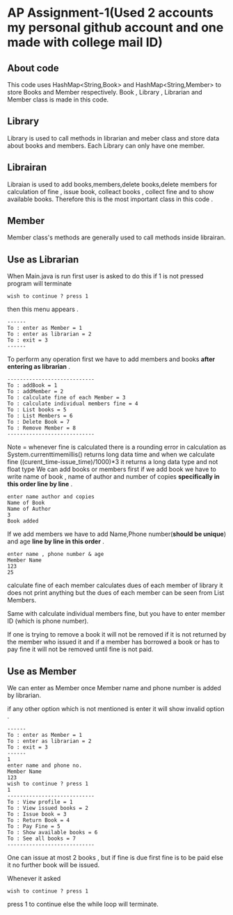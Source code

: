 # AP Assignment-1(Used 2 accounts my personal github account and one made with college mail ID)
## About code
This code uses HashMap<String,Book> and HashMap<String,Member> to store Books and Member respectively.
Book , Library , Librarian and Member class is made in this code.
## Library 
Library is used to call methods in librarian and meber class and store data about books and members.
Each Library can only have one member.
## Librairan
Libraian is used to add books,members,delete books,delete members for calculation of fine , issue book, colleact books , collect fine and to show available books.
Therefore this is the most important class in this code .
## Member
Member class's methods are generally used to call methods inside librairan.
## Use as Librarian
When Main.java is run
first user is asked to do this if 1 is not pressed
program will terminate
```
wish to continue ? press 1
```
then this menu appears .
```
------
To : enter as Member = 1
To : enter as librarian = 2
To : exit = 3
------
```
To perform any operation first we have to add 
members and books **after entering as librarian** .
```
----------------------------
To : addBook = 1
To : addMember = 2
To : calculate fine of each Member = 3
To : calculate individual members fine = 4
To : List books = 5
To : List Members = 6
To : Delete Book = 7
To : Remove Member = 8
----------------------------
```
Note = whenever fine is calculated there is a rounding error in calculation as System.currenttimemillis() returns long data time
and when we calculate fine ((curent_time-issue_time)/1000)*3 it returns a long data type and not float type
We can add books or members first
if we add book we have to write name of book , name of author and number of copies 
**specifically in this order line by line** .
```
enter name author and copies
Name of Book
Name of Author
3
Book added
```
If we add members we have to add Name,Phone number(**should be unique**) and age
**line by line in this order** .
```
enter name , phone number & age
Member Name
123
25
```
calculate fine of each member calculates dues of each member
of library it does not print anything but the dues of each
member can be seen from List Members.

Same with calculate individual members fine, but you have 
to enter member ID (which is phone number).

If one is trying to remove a book it will not be removed
if it is not returned by the member who issued it and if a member has borrowed a
book or has to pay fine it will not be removed until fine is not paid.

## Use as Member

We can enter as Member once Member name and phone number is added
by librarian.

if any other option which is not mentioned is enter it will show 
invalid option .
```
------
To : enter as Member = 1
To : enter as librarian = 2
To : exit = 3
------
1
enter name and phone no.
Member Name
123
wish to continue ? press 1
1
----------------------------
To : View profile = 1
To : View issued books = 2
To : Issue book = 3
To : Return Book = 4
To : Pay Fine = 5
To : Show available books = 6
To : See all books = 7
----------------------------
```

One can issue at most 2 books , but if fine is due 
first fine is to be paid else it no further book will
be issued.

Whenever it asked 
```
wish to continue ? press 1
```
press 1 to continue else the while loop will terminate.

